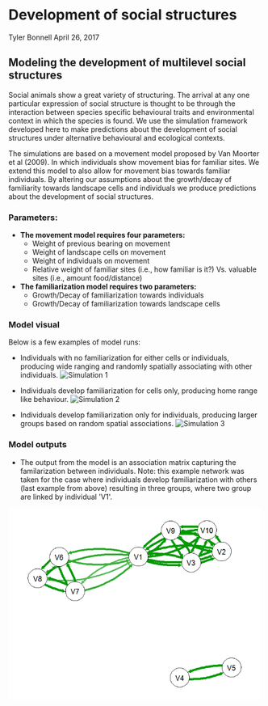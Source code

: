Development of social structures
================
Tyler Bonnell
April 26, 2017

Modeling the development of multilevel social structures
--------------------------------------------------------

Social animals show a great variety of structuring. The arrival at any one particular expression of social structure is thought to be through the interaction between species specific behavioural traits and environmental context in which the species is found. We use the simulation framework developed here to make predictions about the development of social structures under alternative behavioural and ecological contexts.

The simulations are based on a movement model proposed by Van Moorter et al (2009). In which individuals show movement bias for familiar sites. We extend this model to also allow for movement bias towards familiar individuals. By altering our assumptions about the growth/decay of familiarity towards landscape cells and individuals we produce predictions about the development of social structures.

### Parameters:

-   **The movement model requires four parameters:**
    -   Weight of previous bearing on movement
    -   Weight of landscape cells on movement
    -   Weight of individuals on movement
    -   Relative weight of familiar sites (i.e., how familiar is it?) Vs. valuable sites (i.e., amount food/distance)
-   **The familiarization model requires two parameters:**
    -   Growth/Decay of familiarization towards individuals
    -   Growth/Decay of familiarization towards landscape cells

### Model visual

Below is a few examples of model runs:

-   Individuals with no familiarization for either cells or individuals, producing wide ranging and randomly spatially associating with other individuals.
    <img src="Figs/multi_soc_1b.gif" title="Simulation 1" height="500" />

-   Individuals develop familiarization for cells only, producing home range like behaviour.
    <img src="Figs/multi_soc_2b.gif" title="Simulation 2" height="500" />

-   Individuals develop familiarization only for individuals, producing larger groups based on random spatial associations.
    <img src="Figs/multi_soc_3b.gif" title="Simulation 3" height="500" />

### Model outputs

-   The output from the model is an association matrix capturing the familarization between individuals. Note: this example network was taken for the case where individuals develop familiarization with others (last example from above) resulting in three groups, where two group are linked by individual 'V1'.

<img src="Figs/multi_soc_output_b.png" title="Output from simulation 2" width="500" />
